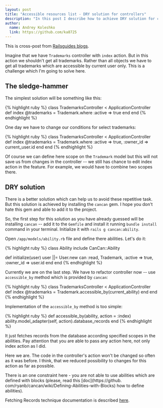 ```yaml
---
layout: post
title: "Accessible resources list - DRY solution for controllers"
description: "In this post I describe how to achieve DRY solution for controller's actions which return the list of scoped objects. In the another words I show here how to avoid repetitive changes in controllers actions like this: Model.where :active => true"
author:
  name: Andrey Koleshko
  link: https://github.com/ka8725
---
```

This is cross-post from [Railsguides blogs](http://railsguides.net/2013/04/18/accessible-resources-list/).

Imagine that we have `Trademarks` controller with `index` action. But
in this action we shouldn't get all trademarks. Rather than all
objects we have to get all trademarks which are accessible by current
user only. This is a challenge which I'm going to solve here.

<!-- full start -->

## The sledge-hammer

The simplest solution will be something like this:

{% highlight ruby %}
class TrademarksController < ApplicationController
  def index
    @trademarks = Trademark.where :active => true
  end
end
{% endhighlight %}

One day we have to change our conditions for select trademarks:

{% highlight ruby %}
class TrademarksController < ApplicationController
  def index
    @trademarks = Trademark.where :active => true, :owner_id => current_user.id
  end
end
{% endhighlight %}

Of course we can define here scope on the `Trademark` model but this
will not save us from changes in the controller -- we still has chance
to edit index action in the feature. For example, we would have to
combine two scopes there.

## DRY solution

There is a better solution which can help us to avoid these repetitive
task. But this solution is achieved by installing the `cancan` gem. I
hope you don't hate this gem and able to add it to the project.

So, the first step for this solution as you have already guessed will
be installing `cancan` -- add it to the `Gemfile` and install it
running `bundle install` command in your terminal. Initialize it with
`rails g cancan:ability`.

Open `/app/models/ability.rb` file and define there abilities. Let's
do it:


{% highlight ruby %}
class Ability
  include CanCan::Ability

  def initialize(user)
    user ||= User.new
    can :read, Trademark, :active => true, :owner_id => user.id
  end
end
{% endhighlight %}

Currently we are on the last step. We have to refactor controller now
-- use `accessible_by` method which is provided by `cancan`:

{% highlight ruby %}
class TrademarksController < ApplicationController
  def index
    @trademarks = Trademark.accessible_by(current_ability)
  end
end
{% endhighlight %}

Implementation of the `accessible_by` method is too simple:

{% highlight ruby %}
def accessible_by(ability, action = :index)
  ability.model_adapter(self, action).database_records
end
{% endhighlight %}

It just fetches records from the database according specified scopes
in the abilities. Pay attention that you are able to pass any action
here, not only index action as I did.

Here we are. The code in the controller's action won't be changed so
often as it was before. I think, that we reduced possibility to
changes for this action as far as possible.

There is an one constraint here - you are not able to use abilities
which are defined with blocks (please, read this [doc](https://github.
com/ryanb/cancan/wiki/Defining-Abilities-with-Blocks) how to define abilities).

Fetching Records technique documentation is described
[here](https://github.com/ryanb/cancan/wiki/Fetching-Records).

<!-- full end -->
